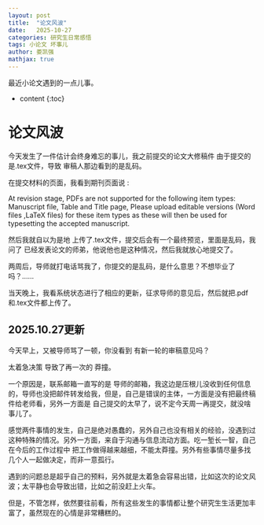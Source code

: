 ```yaml
---
layout: post
title:  "论文风波"
date:   2025-10-27
categories: 研究生日常感悟
tags: 小论文 坏事儿
author: 娄凯强
mathjax: true
---
```


最近小论文遇到的一点儿事。





* content
{:toc}





# 论文风波

今天发生了一件估计会终身难忘的事儿，我之前提交的论文大修稿件 由于提交的是.tex文件，导致 审稿人那边看到的是乱码。

在提交材料的页面，我看到期刊页面说 :

At revision stage, PDFs are not supported for the following item types: Manuscript file, Table and Title page, Please upload editable versions (Word files ,LaTeX files) for these item types as these will then be used for typesetting the accepted manuscript.

然后我就自以为是地 上传了.tex文件，提交后会有一个最终预览，里面是乱码，我问了 已经发表论文的师弟，他说他也是这种情况，然后我就放心地提交了。

两周后，导师就打电话骂我了，你提交的是乱码，是什么意思？不想毕业了吗？……

当天晚上，我看系统状态进行了相应的更新，征求导师的意见后，然后就把.pdf 和.tex文件都上传了。



## 2025.10.27更新

今天早上，又被导师骂了一顿，你没看到 有新一轮的审稿意见吗？

太着急决策 导致了再一次的 莽撞。

一个原因是，联系邮箱一直写的是 导师的邮箱，我这边是压根儿没收到任何信息的，导师也没把邮件转发给我，但是，自己是错误的主体，一方面是没有把最终稿件给老师看，另外一方面是 自己提交的太早了，说不定今天周一再提交，就没啥事儿了。

感觉两件事情的发生，自己是绝对愚蠢的，另外自己也没有相关的经验，没遇到过这种特殊的情况。另外一方面，来自于沟通与信息流动方面。吃一堑长一智，自己在今后的工作过程中 把工作做得越来越细，不能太莽撞。另外有些事情尽量多找几个人一起做决定，而非一意孤行。

遇到的问题总是超乎自己的预料，另外就是太着急会容易出错，比如这次的论文风波；太平静也会导致出错，比如之前没赶上火车。

但是，不管怎样，依然要往前看，所有这些发生的事情都让整个研究生生活更加丰富了，虽然现在的心情是非常糟糕的。